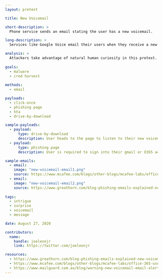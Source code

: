 ```yaml
---
layout: pretext

title: New Voicemail

short-description: >
  Phone service sends an email stating the user has a new voicemail.

long-description: >
  Services like Google Voice email their users when they receive a new voicemail. Often, the email contains a transcribed preview of the voicemail as well as a link to listen to it. In this pretext, send an email that states the target missed a phone call and include a link to the audio file. Consider adding a transcribed preview of the voicemail with something intriguing and relevant to the target. Attackers could attempt to further personalize the email by identifying which VoIP provider the company uses and copying the legitimate email design that service sends to users. There's a few ways to do this, including checking job postings for IT or support staff, or by calling an actual employee's voicemail and attempting to login. Often times when you login to a voicemail system, it will say what brand VoIP the company uses. The payload could be varied, but generally include phishing pages for credential harvesting or drive-by-download attacks.

analysis: >
  Attackers take advantage of natural human curiosity in this pretext. While we all hate scam calls from unknown numbers, if you get a call from an unknown number and the voicemail seems intriguing, you might want to listen to it.
  
goals: 
  - malware
  - cred harvest
  
methods:
  - email

payloads:
  - click-once
  - phishing page
  - hta
  - drive-by-download

sample-payloads:
  - payload:
      type: drive-by-download
      description: User heads to the page to listen to their new voicemail and gets hit by malware via a drive-by-download.
  - payload:
      type: phishing page
      description: User is required to sign into their gmail or O365 account prior to listening to the voicemail.

sample-emails:
  - email:
    image: "new-voicemail-email1.png"
    source: https://www.mcafee.com/blogs/other-blogs/mcafee-labs/office-365-users-targeted-by-voicemail-scam-pages/
  - email:
    image: "new-voicemail-email2.png"
    source: https://www.greathorn.com/blog-phishing-emails-explained-new-voicemail-message-attack-vector/
    
tags:
  - intrigue
  - surprise
  - voicemail
  - message

date: August 27, 2020

contributors:
  name:
    handle: joeleonjr
    link: https://twitter.com/joeleonjr

resources:
  - https://www.greathorn.com/blog-phishing-emails-explained-new-voicemail-message-attack-vector/
  - https://www.mcafee.com/blogs/other-blogs/mcafee-labs/office-365-users-targeted-by-voicemail-scam-pages/
  - https://www.mailguard.com.au/blog/warning-new-voicemail-email-alert-delivers-phishing-attack
---
```

